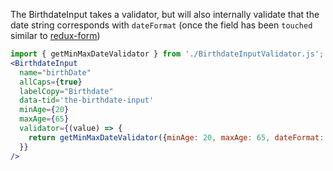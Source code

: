 The BirthdateInput takes a validator, but will also internally validate that the
date string corresponds with `dateFormat` (once the field has been `touched` similar
to [redux-form](https://redux-form.com/8.2.2/docs/api/field.md/#2-a-stateless-function))

```jsx
import { getMinMaxDateValidator } from './BirthdateInputValidator.js';
<BirthdateInput
  name="birthDate"
  allCaps={true}
  labelCopy="Birthdate"
  data-tid='the-birthdate-input'
  minAge={20}
  maxAge={65}
  validator={(value) => {
    return getMinMaxDateValidator({minAge: 20, maxAge: 65, dateFormat: 'mm/dd/yyyy'})(value)
  }}
/>
```
